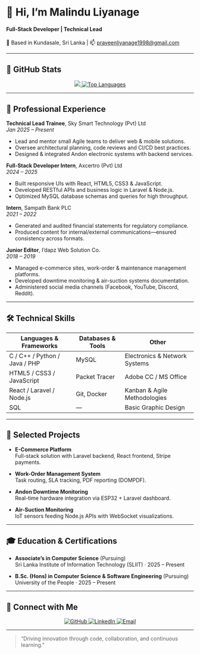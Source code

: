 <!--
  ___  _   _  ___ _   _ ___ _   _  ___ ___  
 | _ \| | | |/ __| | | |_ _| \ | |/ __| _ \ 
 |  _/| |_| | (__| |_| || ||  \| | (_ |   / 
 |_|   \___/ \___|\___/|___|_|\_| \___|_|_\ 
                                            
-->

# 👋 Hi, I’m **Malindu Liyanage**  
#### Full-Stack Developer | Technical Lead
📍 Based in Kundasale, Sri Lanka | 📫 praveenliyanage1998@gmail.com

---

## 🚀 GitHub Stats

<p align="center">
  <a href="https://github.com/DrFace">
<img  src="https://github-readme-stats.vercel.app/api?username=DrFace&show_icons=true&theme=radical&hide_border=true" />
  </a>
  <a href="https://github.com/DrFace">
    <img alt="Top Languages" src="https://github-readme-stats.vercel.app/api/top-langs?username=DrFace&layout=compact&theme=radical&hide_border=true" />
  </a>
</p>

---

## 💼 Professional Experience

**Technical Lead Trainee**, Sky Smart Technology (Pvt) Ltd  
*Jan 2025 – Present*  
- Lead and mentor small Agile teams to deliver web & mobile solutions.  
- Oversee architectural planning, code reviews and CI/CD best practices.  
- Designed & integrated Andon electronic systems with backend services.  

**Full-Stack Developer Intern**, Axcertro (Pvt) Ltd  
*2024 – 2025*  
- Built responsive UIs with React, HTML5, CSS3 & JavaScript.  
- Developed RESTful APIs and business logic in Laravel & Node.js.  
- Optimized MySQL database schemas and queries for high throughput.  

**Intern**, Sampath Bank PLC  
*2021 – 2022*  
- Generated and audited financial statements for regulatory compliance.  
- Produced content for internal/external communications—ensured consistency across formats.  

**Junior Editor**, I’dapz Web Solution Co.  
*2018 – 2019*  
- Managed e-commerce sites, work-order & maintenance management platforms.  
- Developed downtime monitoring & air-suction systems documentation.  
- Administered social media channels (Facebook, YouTube, Discord, Reddit).

---

## 🛠 Technical Skills

| **Languages & Frameworks**    | **Databases & Tools**        | **Other**                             |
|-------------------------------|------------------------------|---------------------------------------|
| C / C++ / Python / Java / PHP | MySQL                        | Electronics & Network Systems         |
| HTML5 / CSS3 / JavaScript     | Packet Tracer                | Adobe CC / MS Office                  |
| React / Laravel / Node.js     | Git, Docker                  | Kanban & Agile Methodologies          |
| SQL                           | —                            | Basic Graphic Design                  |

---

## 🚧 Selected Projects

- **E-Commerce Platform**  
  Full-stack solution with Laravel backend, React frontend, Stripe payments.  

- **Work-Order Management System**  
  Task routing, SLA tracking, PDF reporting (DOMPDF).  

- **Andon Downtime Monitoring**  
  Real-time hardware integration via ESP32 + Laravel dashboard.  

- **Air-Suction Monitoring**  
  IoT sensors feeding Node.js APIs with WebSocket visualizations.  

---

## 🎓 Education & Certifications

- **Associate’s in Computer Science** (Pursuing)  
  Sri Lanka Institute of Information Technology (SLIIT) · 2025 – Present  

- **B.Sc. (Hons) in Computer Science & Software Engineering** (Pursuing)
  University of the People · 2025 – Present  


---

## 🤝 Connect with Me

<p align="center">
  <a href="https://github.com/DrFace" target="_blank" rel="noopener">
    <img alt="GitHub" src="https://img.shields.io/badge/GitHub-181717?style=for-the-badge&logo=github&logoColor=white" />
  </a>
  <a href="https://www.linkedin.com/in/malindu-liyanage-2aa273192/" target="_blank" rel="noopener">
    <img alt="LinkedIn" src="https://img.shields.io/badge/LinkedIn-0077B5?style=for-the-badge&logo=linkedin&logoColor=white" />
  </a>
  <a href="mailto:praveenliyanage1998@gmail.com">
    <img alt="Email" src="https://img.shields.io/badge/Email-D14836?style=for-the-badge&logo=gmail&logoColor=white" />
  </a>
</p>

---

> “Driving innovation through code, collaboration, and continuous learning.”  
